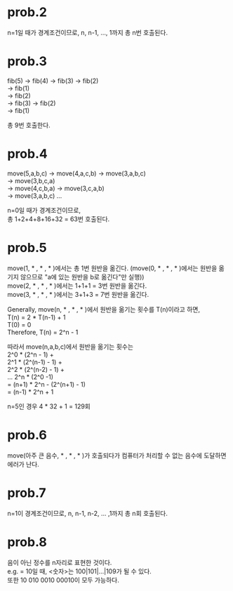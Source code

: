 # prob.2
n=1일 때가 경계조건이므로, n, n-1, ..., 1까지 총 n번 호출된다.

# prob.3
fib(5)  -> fib(4)   -> fib(3)   -> fib(2)  
                                -> fib(1)  
                    -> fib(2)  
        -> fib(3)   -> fib(2)  
                    -> fib(1)

총 9번 호출한다.

# prob.4
move(5,a,b,c)   -> move(4,a,c,b)    -> move(3,a,b,c)  
                                    -> move(3,b,c,a)  
                -> move(4,c,b,a)    -> move(3,c,a,b)  
                                    -> move(3,a,b,c)    ...  

n=0일 때가 경계조건이므로,  
총 1+2+4+8+16+32 = 63번 호출된다.  

# prob.5
move(1, * , * , * )에서는 총 1번 원반을 옮긴다. (move(0, * , * , * )에서는 원반을 옮기지 않으므로 "a에 있는 원반을 b로 옮긴다"만 실행))  
move(2, * , * , * )에서는 1+1+1 = 3번 원반을 옮긴다.  
move(3, * , * , * )에서는 3+1+3 = 7번 원반을 옮긴다.  

Generally, move(n, * , * , * )에서 원반을 옮기는 횟수를 T(n)이라고 하면,  
T(n) = 2 * T(n-1) + 1  
T(0) = 0  
Therefore, T(n) = 2^n - 1  

따라서 move(n,a,b,c)에서 원반을 옮기는 횟수는  
2^0 * (2^n - 1) +  
2^1 * (2^(n-1) - 1) +  
2^2 * (2^(n-2) - 1) +  
... 2^n * (2^0 -1)  
= (n+1) * 2^n - (2^(n+1) - 1)  
= (n-1) * 2^n + 1  

n=5인 경우 4 * 32 + 1 = 129회  

# prob.6
move(아주 큰 음수, * , * , * )가 호출되다가 컴퓨터가 처리할 수 없는 음수에 도달하면 에러가 난다.

# prob.7
n=1이 경계조건이므로, n, n-1, n-2, ... ,1까지 총 n회 호출된다.

# prob.8
음이 아닌 정수를 n자리로 표현한 것이다.  
e.g. <T> = 10일 때, <T><숫자>는 100|101|...|109가 될 수 있다.  
또한 10 010 0010 00010이 모두 가능하다.

